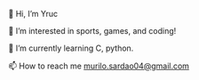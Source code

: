 👋 Hi, I’m Yruc

👀 I’m interested in sports, games, and coding!

🌱 I’m currently learning C, python.

📫 How to reach me murilo.sardao04@gmail.com

